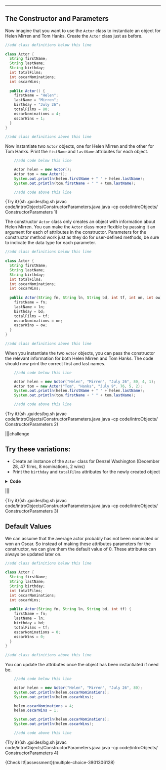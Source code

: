 ----------

## The Constructor and Parameters

Now imagine that you want to use the `Actor` class to instantiate an object for Helen Mirren and Tom Hanks. Create the `Actor` class just as before.

```java
//add class definitions below this line
    
class Actor {
  String firstName;
  String lastName;
  String birthday;
  int totalFilms;
  int oscarNominations;
  int oscarWins;
  
  public Actor() {
    firstName = "Helen";
    lastName = "Mirren";
    birthday = "July 26";
    totalFilms = 80;
    oscarNominations = 4;
    oscarWins = 1;
  }
}
  
//add class definitions above this line
```

Now instantiate two `Actor` objects, one for Helen Mirren and the other for Tom Hanks. Print the `fistName` and `lastName` attributes for each object.

```java
    //add code below this line

    Actor helen = new Actor();
    Actor tom = new Actor();
    System.out.println(helen.firstName + " " + helen.lastName);
    System.out.println(tom.firstName + " " + tom.lastName);

    //add code above this line
```

{Try it}(sh .guides/bg.sh javac code/introObjects/ConstructorParameters.java java -cp code/introObjects/ ConstructorParameters 1)

The constructor `Actor` class only creates an object with information about Helen Mirren. You can make the `Actor` class more flexible by passing it an argument for each of attributes in the constructor. Parameters for the constructor method work just as they do for user-defined methods, be sure to indicate the data type for each parameter.

```java
//add class definitions below this line
    
class Actor {
  String firstName;
  String lastName;
  String birthday;
  int totalFilms;
  int oscarNominations;
  int oscarWins;
  
  public Actor(String fn, String ln, String bd, int tf, int on, int ow) {
    firstName = fn;
    lastName = ln;
    birthday = bd;
    totalFilms = tf;
    oscarNominations = on;
    oscarWins = ow;
  }
}
  
//add class definitions above this line
```

When you instantiate the two `Actor` objects, you can pass the constructor the relevant information for both Helen Mirren and Tom Hanks. The code should now print the correct first and last names.

```java
    //add code below this line

    Actor helen = new Actor("Helen", "Mirren", "July 26", 80, 4, 1);
    Actor tom = new Actor("Tom", "Hanks", "July 9", 76, 5, 2);
    System.out.println(helen.firstName + " " + helen.lastName);
    System.out.println(tom.firstName + " " + tom.lastName);

    //add code above this line
```

{Try it}(sh .guides/bg.sh javac code/introObjects/ConstructorParameters.java java -cp code/introObjects/ ConstructorParameters 2)


|||challenge
## Try these variations:
* Create an instance of the `Actor` class for Denzel Washington (December 28, 47 films, 8 nominations, 2 wins)
* Print the `birthday` and `totalFilms` attributes for the newly created object

<details>
  <summary><strong>Code</strong></summary>
  Your code for the object representing Denzel Washington should look something like this:
  
  ```java
      //add code below this line

      Actor denzel = new Actor("Denzel", "Washington", "December 28", 47, 8, 2);
      System.out.println(denzel.birthday);
      System.out.println(denzel.totalFilms);

      //add code above this line
  ```
  
</details>

|||

{Try it}(sh .guides/bg.sh javac code/introObjects/ConstructorParameters.java java -cp code/introObjects/ ConstructorParameters 3)

## Default Values

We can assume that the average actor probably has not been nominated or won an Oscar. So instead of making these attributes parameters for the constructor, we can give them the default value of 0. These attributes can always be updated later on.

```java
//add class definitions below this line
    
class Actor {
  String firstName;
  String lastName;
  String birthday;
  int totalFilms;
  int oscarNominations;
  int oscarWins;
  
  public Actor(String fn, String ln, String bd, int tf) {
    firstName = fn;
    lastName = ln;
    birthday = bd;
    totalFilms = tf;
    oscarNominations = 0;
    oscarWins = 0;
  }
}
  
//add class definitions above this line
```

You can update the attributes once the object has been instantiated if need be.

```java
    //add code below this line

    Actor helen = new Actor("Helen", "Mirren", "July 26", 80);
    System.out.println(helen.oscarNominations);
    System.out.println(helen.oscarWins);

    helen.oscarNominations = 4;
    helen.oscarWins = 1;

    System.out.println(helen.oscarNominations);
    System.out.println(helen.oscarWins);

    //add code above this line
```

{Try it}(sh .guides/bg.sh javac code/introObjects/ConstructorParameters.java java -cp code/introObjects/ ConstructorParameters 4)

{Check It!|assessment}(multiple-choice-3801306128)
